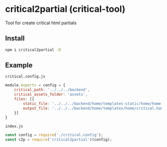 # critical2partial (critical-tool)

Tool for create critical html partials

## Install

```sh
npm i critical2partial -D
```

## Example

`critical.config.js`
```js
module.exports = config = {
    critical_path: '../../../backend',
    critical_assets_folder: 'assets',
    files: [{
        static_file: '../../../backend/home/templates-static/home/home.html',
        output_file: '../../../backend/home/templates/home/critical.home.html'
    }]
}
```

`index.js`
```js
const config = require('./critical.config');
const c2p = require('critical2partial')(config);
```